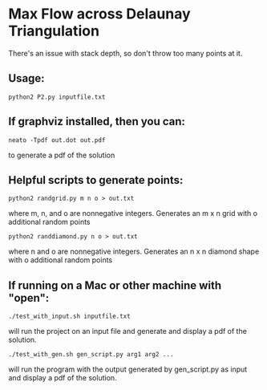 # Max Flow across Delaunay Triangulation

There's an issue with stack depth, so don't throw too many points at it.

## Usage:

`python2 P2.py inputfile.txt`


## If graphviz installed, then you can:

`neato -Tpdf out.dot out.pdf`

to generate a pdf of the solution


## Helpful scripts to generate points:

`python2 randgrid.py m n o > out.txt`

where m, n, and o are nonnegative integers. 
Generates an m x n grid with o additional random points

`python2 randdiamond.py n o > out.txt`

where n and o are nonnegative integers. 
Generates an n x n diamond shape with o additional random points


## If running on a Mac or other machine with "open":

`./test_with_input.sh inputfile.txt`

will run the project on an input file and generate and display a pdf of the solution.

`./test_with_gen.sh gen_script.py arg1 arg2 ...`

will run the program with the output generated by gen_script.py as input and display a pdf of the solution.
